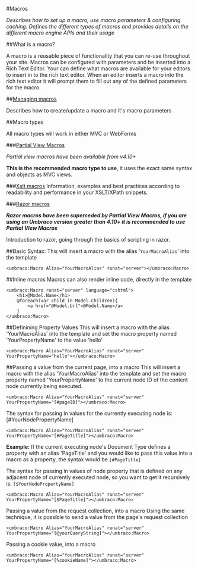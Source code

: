 #Macros

_Describes how to set up a macro, use macro parameters & configuring caching. Defines the different types of macros and provides details on the different macro engine APIs and their usage_

##What is a macro?

A macro is a reusable piece of functionality that you can re-use throughout your site. Macros can be configured with parameters and be inserted into a Rich Text Editor. Your can define what macros are available for your editors to insert in to the rich text editor. When an editor inserts a macro into the rich text editor it will prompt them to fill out any of the defined parameters for the macro.

##[Managing macros](managing-macros.md)

Describes how to create/update a macro and it's macro parameters

##Macro types

All macro types will work in either MVC or WebForms

###[Partial View Macros](Partial-View-Macros/index.md)

*Partial view macros have been available from v4.10+*

**This is the recommended macro type to use**, it uses the exact same syntax and objects as MVC views.

###[Xslt macros](Xslt/index.md)
Information, examples and best practices according to readability and performance in your XSLT/XPath snippets.

###[Razor macros](Razor/index.md)

***Razor macros have been superceded by Partial View Macros, if you are using an Umbraco version greater than 4.10+ it is recommended to use Partial View Macros***

Introduction to razor, going through the basics of scripting in razor.

##Basic Syntax:
This will insert a macro with the alias '`YourMacroAlias`' into the template 

	<umbraco:Macro Alias="YourMacroAlias" runat="server"></umbraco:Macro>

##Inline macros
Macros can also render inline code, directly in the template

	<umbraco:Macro runat="server" language="cshtml">
	    <h1>@Model.Name</h1>
	    @foreach(var child in Model.Children){
	        <a href="@Model.Url">@Model.Name</a>
	    }
	</umbraco:Macro>


##Definining Property Values
This will insert a macro with the alias 'YourMacroAlias' into the template and set the macro property named 'YourPropertyName' to the value 'hello'

	<umbraco:Macro Alias="YourMacroAlias" runat="server" YourPropertyName="hello"></umbraco:Macro>

##Passing a value from the current page, into a macro
This will insert a macro with the alias 'YourMacroAlias' into the template and set the macro property named 'YourPropertyName' to the current node ID of the content node currently being executed.

	<umbraco:Macro Alias="YourMacroAlias" runat="server" YourPropertyName="[#pageID]"></umbraco:Macro>

The syntax for passing in values for the currently executing node is: [#YourNodePropertyName]

	<umbraco:Macro Alias="YourMacroAlias" runat="server" YourPropertyName="[#PageTitle]"></umbraco:Macro>

**Example:** If the current executing node's Document Type defines a property with an alias 'PageTitle' and you would like to pass this value into a macro as a property, the syntax would be `[#PageTitle]`

The syntax for passing in values of node property that is defined on any adjacent node of currently executed node, so you want to get it recursively is: `[$YourNodePropertyName]`

	<umbraco:Macro Alias="YourMacroAlias" runat="server" YourPropertyName="[$PageTitle]"></umbraco:Macro>
	
Passing a value from the request collection, into a macro
Using the same technique, it is possible to send a value from the page's request collection

	<umbraco:Macro Alias="YourMacroAlias" runat="server" YourPropertyName="[@yourQueryString]"></umbraco:Macro>

Passing a cookie value, into a macro

	<umbraco:Macro Alias="YourMacroAlias" runat="server" YourPropertyName="[%cookieName]"></umbraco:Macro>